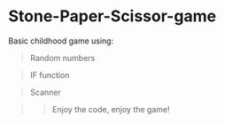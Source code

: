 # Stone-Paper-Scissor-game

Basic childhood game using:

> Random numbers

> IF function

> Scanner


>> Enjoy the code, enjoy the game!

